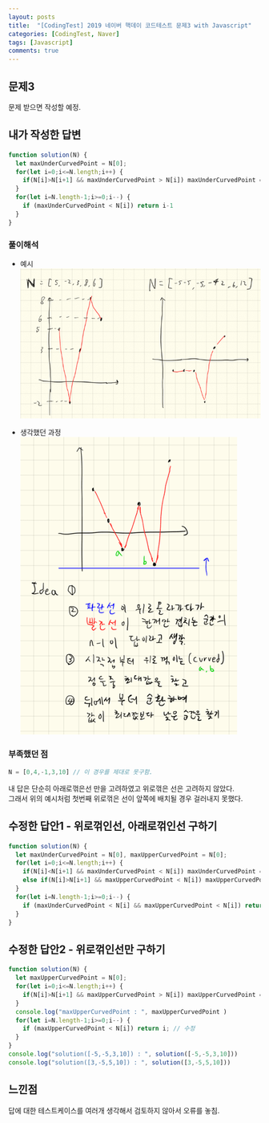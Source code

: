 ```yaml
---
layout: posts
title:  "[CodingTest] 2019 네이버 핵데이 코드테스트 문제3 with Javascript"
categories: [CodingTest, Naver]
tags: [Javascript]
comments: true
---
```


## 문제3
문제 받으면 작성할 예정.

## 내가 작성한 답변
```javascript
function solution(N) {
  let maxUnderCurvedPoint = N[0];
  for(let i=0;i<=N.length;i++) {
    if(N[i]>N[i+1] && maxUnderCurvedPoint > N[i]) maxUnderCurvedPoint = N[i];
  }
  for(let i=N.length-1;i>=0;i--) {
    if (maxUnderCurvedPoint < N[i]) return i-1
  }
}
```
### 풀이해석
- 예시  
![풀이해석1](/assets/images/Naver-Hackday-solve-1_1.png)

- 생각했던 과정  
![풀이해석1](/assets/images/Naver-Hackday-solve-1_2.png)

### 부족했던 점
```javascript
N = [0,4,-1,3,10] // 이 경우를 제대로 못구함.
```
내 답은 단순히 아래로꺾은선 만을 고려하였고 위로꺾은 선은 고려하지 않았다.  
그래서 위의 예시처럼 첫번째 위로꺾은 선이 앞쪽에 배치될 경우 걸러내지 못했다.

## 수정한 답안1 - 위로꺾인선, 아래로꺾인선 구하기
```javascript
function solution(N) {
  let maxUnderCurvedPoint = N[0], maxUpperCurvedPoint = N[0];
  for(let i=0;i<=N.length;i++) {
    if(N[i]<N[i+1] && maxUnderCurvedPoint < N[i]) maxUnderCurvedPoint = N[i];
    else if(N[i]>N[i+1] && maxUpperCurvedPoint < N[i]) maxUpperCurvedPoint = N[i]; // 추가
  }
  for(let i=N.length-1;i>=0;i--) {
    if (maxUnderCurvedPoint < N[i] && maxUpperCurvedPoint < N[i]) return i; // 수정
  }
}
```

## 수정한 답안2 - 위로꺾인선만 구하기
```javascript
function solution(N) {
  let maxUpperCurvedPoint = N[0];
  for(let i=0;i<=N.length;i++) {
    if(N[i]>N[i+1] && maxUpperCurvedPoint > N[i]) maxUpperCurvedPoint = N[i]; // 추가
  }
  console.log("maxUpperCurvedPoint : ", maxUpperCurvedPoint )
  for(let i=N.length-1;i>=0;i--) {
    if (maxUpperCurvedPoint < N[i]) return i; // 수정
  }
}
console.log("solution([-5,-5,3,10]) : ", solution([-5,-5,3,10]))
console.log("solution([3,-5,5,10]) : ", solution([3,-5,5,10]))
```

## 느낀점
답에 대한 테스트케이스를 여러개 생각해서 검토하지 않아서 오류를 놓침.